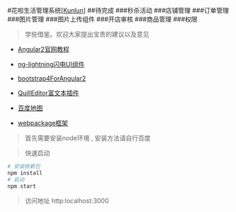 #花啦生活管理系统[[Kunlun](https://jarvens.github.io/huala-system/)]
##待完成
###秒杀活动
###店铺管理
###订单管理
###图片管理
###图片上传组件
###开店审核
###商品管理
###权限
>学些借鉴。欢迎大家提出宝贵的建议以及意见


* [Angular2官网教程](https://angular.cn/docs/ts/latest/quickstart.html)

* [ng-lightning闪电UI组件](http://ng-lightning.github.io/ng-lightning/#/)

* [bootstrap4ForAngular2](http://valor-software.com/ng2-bootstrap/index-bs4.html)

* [QuillEditor富文本插件](https://surmon-china.github.io/ng2-quill-editor/)

* [百度地图](https://leftstick.github.io/angular2-baidu-map/)

* [webpackage框架](https://angularclass.github.io/angular2-webpack-starter/)



>首先需要安装node环境 , 安装方法请自行百度

>快速启动
```bash
# 安装依赖包
npm install
# 启动
npm start
```

>访问地址  http:localhost:3000
